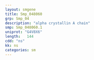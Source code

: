 ```yaml
---
layout: smgene
title: Smp_048060
grp: Smp_04
description: "alpha crystallin A chain"
smp: Smp_048060.1
uniprot: "G4V8X6"
length:   144
cdd: "ns"
kk: ns
categories: sm
---
```

